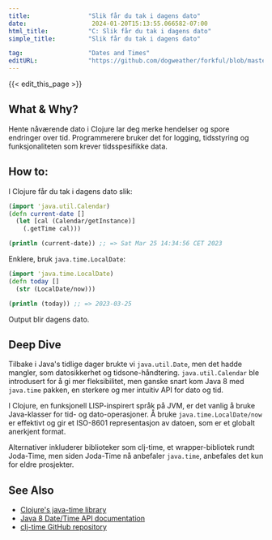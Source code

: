 ```yaml
---
title:                "Slik får du tak i dagens dato"
date:                  2024-01-20T15:13:55.066582-07:00
html_title:           "C: Slik får du tak i dagens dato"
simple_title:         "Slik får du tak i dagens dato"

tag:                  "Dates and Times"
editURL:              "https://github.com/dogweather/forkful/blob/master/content/no/clojure/getting-the-current-date.md"
---
```


{{< edit_this_page >}}

## What & Why?
Hente nåværende dato i Clojure lar deg merke hendelser og spore endringer over tid. Programmerere bruker det for logging, tidsstyring og funksjonaliteten som krever tidsspesifikke data.

## How to:
I Clojure får du tak i dagens dato slik:

```Clojure
(import 'java.util.Calendar)
(defn current-date []
  (let [cal (Calendar/getInstance)]
    (.getTime cal)))

(println (current-date)) ;; => Sat Mar 25 14:34:56 CET 2023
```

Enklere, bruk `java.time.LocalDate`:

```Clojure
(import 'java.time.LocalDate)
(defn today []
  (str (LocalDate/now)))

(println (today)) ;; => 2023-03-25
```

Output blir dagens dato.

## Deep Dive
Tilbake i Java's tidlige dager brukte vi `java.util.Date`, men det hadde mangler, som datosikkerhet og tidsone-håndtering. `java.util.Calendar` ble introdusert for å gi mer fleksibilitet, men ganske snart kom Java 8 med `java.time` pakken, en sterkere og mer intuitiv API for dato og tid.

I Clojure, en funksjonell LISP-inspirert språk på JVM, er det vanlig å bruke Java-klasser for tid- og dato-operasjoner. Å bruke `java.time.LocalDate/now` er effektivt og gir et ISO-8601 representasjon av datoen, som er et globalt anerkjent format.

Alternativer inkluderer biblioteker som clj-time, et wrapper-bibliotek rundt Joda-Time, men siden Joda-Time nå anbefaler `java.time`, anbefales det kun for eldre prosjekter.

## See Also
- [Clojure's java-time library](https://github.com/dm3/clojure.java-time)
- [Java 8 Date/Time API documentation](https://docs.oracle.com/javase/8/docs/api/java/time/package-summary.html)
- [clj-time GitHub repository](https://github.com/clj-time/clj-time)
